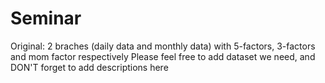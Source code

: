# Seminar
Original: 2 braches (daily data and monthly data) with 5-factors, 3-factors and mom factor respectively
Please feel free to add dataset we need, and DON'T forget to add descriptions here
